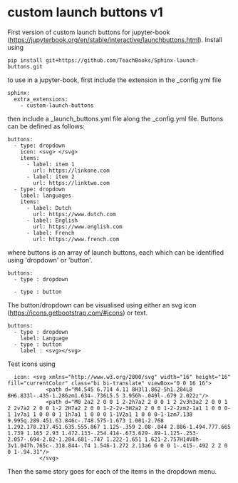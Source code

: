 # custom launch buttons v1

First version of custom launch buttons for jupyter-book (https://jupyterbook.org/en/stable/interactive/launchbuttons.html). Install using

```
pip install git+https://github.com/TeachBooks/Sphinx-launch-buttons.git
```

to use in a jupyter-book, first include the extension in the _config.yml file
```
sphinx:
  extra_extensions:
    - custom-launch-buttons
```
then include a _launch_buttons.yml file along the _config.yml file. Buttons can be defined as follows:

```
buttons:
  - type: dropdown
    icon: <svg> </svg>
    items:
      - label: item 1
        url: https://linkone.com
      - label: item 2
        url: https://linktwo.com
  - type: dropdown
    label: languages
    items:
      - label: Dutch
        url: https://www.dutch.com
      - label: English
        url: https://www.english.com
      - label: French
        url: https://www.french.com
```
where buttons is an array of launch buttons, each which can be identified using 'dropdown' or 'button'.

```
buttons:
  - type : dropdown

  - type : button
```

The button/dropdown can be visualised using either an svg icon (https://icons.getbootstrap.com/#icons) or text. 

```
buttons:
  - type : dropdown
    label: Language
  - type : button
    label : <svg></svg> 
```

Test icons using 
```
  icon: <svg xmlns="http://www.w3.org/2000/svg" width="16" height="16" fill="currentColor" class="bi bi-translate" viewBox="0 0 16 16">
            <path d="M4.545 6.714 4.11 8H3l1.862-5h1.284L8 8H6.833l-.435-1.286zm1.634-.736L5.5 3.956h-.049l-.679 2.022z"/>
            <path d="M0 2a2 2 0 0 1 2-2h7a2 2 0 0 1 2 2v3h3a2 2 0 0 1 2 2v7a2 2 0 0 1-2 2H7a2 2 0 0 1-2-2v-3H2a2 2 0 0 1-2-2zm2-1a1 1 0 0 0-1 1v7a1 1 0 0 0 1 1h7a1 1 0 0 0 1-1V2a1 1 0 0 0-1-1zm7.138 9.995q.289.451.63.846c-.748.575-1.673 1.001-2.768 1.292.178.217.451.635.555.867 1.125-.359 2.08-.844 2.886-1.494.777.665 1.739 1.165 2.93 1.472.133-.254.414-.673.629-.89-1.125-.253-2.057-.694-2.82-1.284.681-.747 1.222-1.651 1.621-2.757H14V8h-3v1.047h.765c-.318.844-.74 1.546-1.272 2.13a6 6 0 0 1-.415-.492 2 2 0 0 1-.94.31"/>
          </svg>
```
Then the same story goes for each of the items in the dropdown menu.


